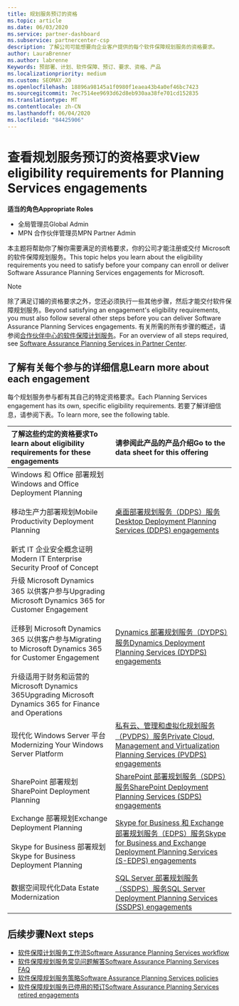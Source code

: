 ```yaml
---
title: 规划服务预订的资格
ms.topic: article
ms.date: 06/03/2020
ms.service: partner-dashboard
ms.subservice: partnercenter-csp
description: 了解公司可能想要向企业客户提供的每个软件保障规划服务的资格要求。
author: LauraBrenner
ms.author: labrenne
Keywords: 预部署、计划、软件保障、预订、要求、资格、产品
ms.localizationpriority: medium
ms.custom: SEOMAY.20
ms.openlocfilehash: 18896a98145a1f0980f1eaea43b4a0ef46bc7423
ms.sourcegitcommit: 7ec7514ee9693d62d8eb930aa38fe701cd152835
ms.translationtype: MT
ms.contentlocale: zh-CN
ms.lasthandoff: 06/04/2020
ms.locfileid: "84425906"
---
```

# <a name="view-eligibility-requirements-for-planning-services-engagements"></a><span data-ttu-id="4fd28-104">查看规划服务预订的资格要求</span><span class="sxs-lookup"><span data-stu-id="4fd28-104">View eligibility requirements for Planning Services engagements</span></span>

<span data-ttu-id="4fd28-105">**适当的角色**</span><span class="sxs-lookup"><span data-stu-id="4fd28-105">**Appropriate Roles**</span></span>

- <span data-ttu-id="4fd28-106">全局管理员</span><span class="sxs-lookup"><span data-stu-id="4fd28-106">Global Admin</span></span>
- <span data-ttu-id="4fd28-107">MPN 合作伙伴管理员</span><span class="sxs-lookup"><span data-stu-id="4fd28-107">MPN Partner Admin</span></span>

<span data-ttu-id="4fd28-108">本主题将帮助你了解你需要满足的资格要求，你的公司才能注册或交付 Microsoft 的软件保障规划服务。</span><span class="sxs-lookup"><span data-stu-id="4fd28-108">This topic helps you learn about the eligibility requirements you need to satisfy before your company can enroll or deliver Software Assurance Planning Services engagements for Microsoft.</span></span>

>[!NOTE]
> <span data-ttu-id="4fd28-109">除了满足订婚的资格要求之外，您还必须执行一些其他步骤，然后才能交付软件保障规划服务。</span><span class="sxs-lookup"><span data-stu-id="4fd28-109">Beyond satisfying an engagement's eligibility requirements, you must also follow several other steps before you can deliver Software Assurance Planning Services engagements.</span></span> <span data-ttu-id="4fd28-110">有关所需的所有步骤的概述，请参阅[合作伙伴中心的软件保障计划服务](software-assurance-dps.md)。</span><span class="sxs-lookup"><span data-stu-id="4fd28-110">For an overview of all steps required, see [Software Assurance Planning Services in Partner Center](software-assurance-dps.md).</span></span>

## <a name="learn-more-about-each-engagement"></a><span data-ttu-id="4fd28-111">了解有关每个参与的详细信息</span><span class="sxs-lookup"><span data-stu-id="4fd28-111">Learn more about each engagement</span></span>

<span data-ttu-id="4fd28-112">每个规划服务参与都有其自己的特定资格要求。</span><span class="sxs-lookup"><span data-stu-id="4fd28-112">Each Planning Services engagement has its own, specific eligibility requirements.</span></span> <span data-ttu-id="4fd28-113">若要了解详细信息，请参阅下表。</span><span class="sxs-lookup"><span data-stu-id="4fd28-113">To learn more, see the following table.</span></span>

|<span data-ttu-id="4fd28-114">**了解这些约定的资格要求**</span><span class="sxs-lookup"><span data-stu-id="4fd28-114">**To learn about eligibility requirements for these engagements**</span></span>   |<span data-ttu-id="4fd28-115">**请参阅此产品的产品介绍**</span><span class="sxs-lookup"><span data-stu-id="4fd28-115">**Go to the data sheet for this offering**</span></span>  |
|:------------------------------------|:------------------|
| <span data-ttu-id="4fd28-116">Windows 和 Office 部署规划</span><span class="sxs-lookup"><span data-stu-id="4fd28-116">Windows and Office Deployment Planning</span></span><br/><br/> <span data-ttu-id="4fd28-117">移动生产力部署规划</span><span class="sxs-lookup"><span data-stu-id="4fd28-117">Mobile Productivity Deployment Planning</span></span><br/><br/> <span data-ttu-id="4fd28-118">新式 IT 企业安全概念证明</span><span class="sxs-lookup"><span data-stu-id="4fd28-118">Modern IT Enterprise Security Proof of Concept</span></span> | [<span data-ttu-id="4fd28-119">桌面部署规划服务（DDPS）服务</span><span class="sxs-lookup"><span data-stu-id="4fd28-119">Desktop Deployment Planning Services (DDPS) engagements</span></span>](https://go.microsoft.com/fwlink/?linkid=2116072) |
| <span data-ttu-id="4fd28-120">升级 Microsoft Dynamics 365 以供客户参与</span><span class="sxs-lookup"><span data-stu-id="4fd28-120">Upgrading Microsoft Dynamics 365 for Customer Engagement</span></span><br/><br/> <span data-ttu-id="4fd28-121">迁移到 Microsoft Dynamics 365 以供客户参与</span><span class="sxs-lookup"><span data-stu-id="4fd28-121">Migrating to Microsoft Dynamics 365 for Customer Engagement</span></span><br/><br/> <span data-ttu-id="4fd28-122">升级适用于财务和运营的 Microsoft Dynamics 365</span><span class="sxs-lookup"><span data-stu-id="4fd28-122">Upgrading Microsoft Dynamics 365 for Finance and Operations</span></span>  | [<span data-ttu-id="4fd28-123">Dynamics 部署规划服务（DYDPS）服务</span><span class="sxs-lookup"><span data-stu-id="4fd28-123">Dynamics Deployment Planning Services (DYDPS) engagements</span></span>](https://go.microsoft.com/fwlink/?linkid=2116073)  |
| <span data-ttu-id="4fd28-124">现代化 Windows Server 平台</span><span class="sxs-lookup"><span data-stu-id="4fd28-124">Modernizing Your Windows Server Platform</span></span> | [<span data-ttu-id="4fd28-125">私有云、管理和虚拟化规划服务（PVDPS）服务</span><span class="sxs-lookup"><span data-stu-id="4fd28-125">Private Cloud, Management and Virtualization Planning Services (PVDPS) engagements</span></span>](https://go.microsoft.com/fwlink/?linkid=2115982) |
| <span data-ttu-id="4fd28-126">SharePoint 部署规划</span><span class="sxs-lookup"><span data-stu-id="4fd28-126">SharePoint Deployment Planning</span></span>   | [<span data-ttu-id="4fd28-127">SharePoint 部署规划服务（SDPS）服务</span><span class="sxs-lookup"><span data-stu-id="4fd28-127">SharePoint Deployment Planning Services (SDPS) engagements</span></span>](https://go.microsoft.com/fwlink/?linkid=2116074)  |
| <span data-ttu-id="4fd28-128">Exchange 部署规划</span><span class="sxs-lookup"><span data-stu-id="4fd28-128">Exchange Deployment Planning</span></span><br/><br/> <span data-ttu-id="4fd28-129">Skype for Business 部署规划</span><span class="sxs-lookup"><span data-stu-id="4fd28-129">Skype for Business Deployment Planning</span></span>  | [<span data-ttu-id="4fd28-130">Skype for Business 和 Exchange 部署规划服务（EDPS）服务</span><span class="sxs-lookup"><span data-stu-id="4fd28-130">Skype for Business and Exchange Deployment Planning Services (S-EDPS) engagements</span></span>](https://go.microsoft.com/fwlink/?linkid=2116075)  |
| <span data-ttu-id="4fd28-131">数据空间现代化</span><span class="sxs-lookup"><span data-stu-id="4fd28-131">Data Estate Modernization</span></span>  | [<span data-ttu-id="4fd28-132">SQL Server 部署规划服务（SSDPS）服务</span><span class="sxs-lookup"><span data-stu-id="4fd28-132">SQL Server Deployment Planning Services (SSDPS) engagements</span></span>](https://go.microsoft.com/fwlink/?linkid=2116076)  |

## <a name="next-steps"></a><span data-ttu-id="4fd28-133">后续步骤</span><span class="sxs-lookup"><span data-stu-id="4fd28-133">Next steps</span></span>

- [<span data-ttu-id="4fd28-134">软件保障计划服务工作流</span><span class="sxs-lookup"><span data-stu-id="4fd28-134">Software Assurance Planning Services workflow</span></span>](https://go.microsoft.com/fwlink/?linkid=2115983)
- [<span data-ttu-id="4fd28-135">软件保障规划服务常见问题解答</span><span class="sxs-lookup"><span data-stu-id="4fd28-135">Software Assurance Planning Services FAQ</span></span>](https://go.microsoft.com/fwlink/?linkid=2116077)
- [<span data-ttu-id="4fd28-136">软件保障规划服务策略</span><span class="sxs-lookup"><span data-stu-id="4fd28-136">Software Assurance Planning Services policies</span></span>](https://go.microsoft.com/fwlink/?linkid=2115984)
- [<span data-ttu-id="4fd28-137">软件保障规划服务已停用的预订</span><span class="sxs-lookup"><span data-stu-id="4fd28-137">Software Assurance Planning Services retired engagements</span></span>](https://query.prod.cms.rt.microsoft.com/cms/api/am/binary/RE4sln9)
